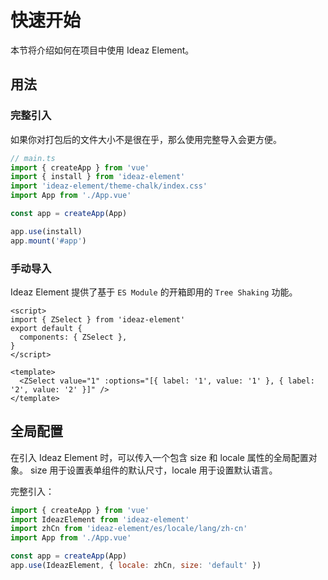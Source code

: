 # 快速开始
本节将介绍如何在项目中使用 Ideaz Element。

## 用法
### 完整引入
如果你对打包后的文件大小不是很在乎，那么使用完整导入会更方便。

```js
// main.ts
import { createApp } from 'vue'
import { install } from 'ideaz-element'
import 'ideaz-element/theme-chalk/index.css'
import App from './App.vue'

const app = createApp(App)

app.use(install)
app.mount('#app')
```

### 手动导入
Ideaz Element 提供了基于 `ES Module` 的开箱即用的 `Tree Shaking` 功能。

```vue
<script>
import { ZSelect } from 'ideaz-element'
export default {
  components: { ZSelect },
}
</script>

<template>
  <ZSelect value="1" :options="[{ label: '1', value: '1' }, { label: '2', value: '2' }]" />
</template>
```

## 全局配置
在引入 Ideaz Element 时，可以传入一个包含 size 和 locale 属性的全局配置对象。 size 用于设置表单组件的默认尺寸，locale 用于设置默认语言。

完整引入：

```js
import { createApp } from 'vue'
import IdeazElement from 'ideaz-element'
import zhCn from 'ideaz-element/es/locale/lang/zh-cn'
import App from './App.vue'

const app = createApp(App)
app.use(IdeazElement, { locale: zhCn, size: 'default' })
```
